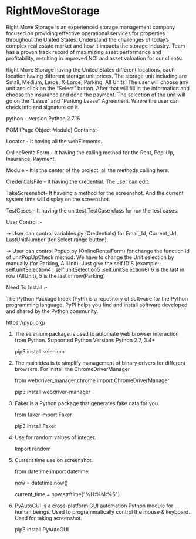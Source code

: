 # RightMoveStorage

Right Move Storage is an experienced storage management company focused on providing effective operational services for properties throughout the United States. 
Understand the challenges of today’s complex real estate market and how it impacts the storage industry. Team has a proven track record of maximizing asset performance and profitability, resulting in improved NOI and asset valuation for our clients.

Right Move Storage having the United States different locations, each location having different storage unit prices.
The storage unit including are Small, Medium, Large, X-Large, Parking, All Units.
The user will choose any unit and click on the “Select” button. After that will fill in the information and choose the insurance and done the payment.
The selection of the unit will go on the “Lease” and “Parking Lease” Agreement. Where the user can check info and signature on it.


python --version
Python 2.7.16


POM (Page Object Module) Contains:-

 Locator - It having all the webElements. 

 OnlineRentalForm - It having the calling method for the Rent, Pop-Up, Insurance, Payment.

 Module - It is the center of the project, all the methods calling here.

 CredentialsFile - It having the credential. The user can edit. 

 TakeScreenshot- It haveing a method for the screenshot. And the current system time will display on the screenshot.

 TestCases - It having the unittest.TestCase class for run the test cases.



User Control :-

 -> User can control variables.py (Credentials) for Email_Id, Current_Url, LastUnitNumber (for Select range button).

 -> User can control Popup.py (OnlineRentalForm) for change the function id of unitPopUpCheck method.
 We have to change the Unit selection by manually (for Parking, AllUnit). Just give the self.ID'S
 (example:- self.unitSelection4 , self.unitSelection5 ,self.unitSelection6)
 6 is the last in row (AllUnit), 5 is the last in row(Parking)



Need To Install :- 

 The Python Package Index (PyPI) is a repository of software for the Python programming language. PyPI helps you find and install software developed and shared by     the Python community.

  https://pypi.org/


1. The selenium package is used to automate web browser interaction from Python. Supported Python Versions Python 2.7, 3.4+

   pip3 install selenium

2. The main idea is to simplify management of binary drivers for different browsers. For install the ChromeDriverManager

   from webdriver_manager.chrome import ChromeDriverManager

   pip3 install webdriver-manager


3. Faker is a Python package that generates fake data for you.

   from faker import Faker

   pip3 install Faker


4. Use for random values of integer.

   Import random


5. Current time use on screenshot.

   from datetime import datetime

   now = datetime.now()

   current_time = now.strftime("%H:%M:%S")


6. PyAutoGUI is a cross-platform GUI automation Python module for human beings. Used to programmatically control the mouse & keyboard. Used for taking screenshot.

   pip3 install PyAutoGUI




